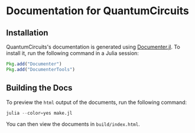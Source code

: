 # Documentation for QuantumCircuits

## Installation
QuantumCircuits's documentation is generated using [Documenter.jl](https://github.com/JuliaDocs/Documenter.jl). To install it, run the following command in a Julia session:

```julia
Pkg.add("Documenter")
Pkg.add("DocumenterTools")
```

## Building the Docs
To preview the `html` output of the documents, run the following command:

```julia
julia --color=yes make.jl
```

You can then view the documents in `build/index.html`.
